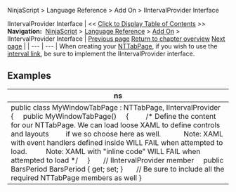 ﻿
NinjaScript > Language Reference > Add On > IIntervalProvider Interface

IIntervalProvider Interface
| << [Click to Display Table of Contents](iintervalprovider_interface.md) >> **Navigation:**     [NinjaScript](ninjascript.md) > [Language Reference](language_reference_wip.md) > [Add On](add_on.md) > IIntervalProvider Interface | [Previous page](iinstrumentprovider_instrument.md) [Return to chapter overview](add_on.md) [Next page](iintervalprovider_barsperiod.md) |
| --- | --- |
When creating your [NTTabPage](nttabpage_class.md), if you wish to use the [interval link](linking_windows.md), be sure to implement the IIntervalProvider interface.
 
## 
## Examples
| ns |
| --- |
| public class MyWindowTabPage : NTTabPage, IIntervalProvider {      public MyWindowTabPage()      {          /* Define the content for our NTTabPage. We can load loose XAML to define controls and layouts          if we so choose here as well.             Note: XAML with event handlers defined inside WILL FAIL when attempted to load.           Note: XAML with "inline code" WILL FAIL when attempted to load */      }        // IIntervalProvider member      public BarsPeriod BarsPeriod { get; set; }        // Be sure to include all the required NTTabPage members as well } |
